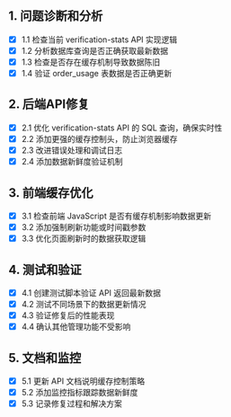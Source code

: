## 1. 问题诊断和分析
- [x] 1.1 检查当前 verification-stats API 实现逻辑
- [x] 1.2 分析数据库查询是否正确获取最新数据
- [x] 1.3 检查是否存在缓存机制导致数据陈旧
- [x] 1.4 验证 order_usage 表数据是否正确更新

## 2. 后端API修复
- [x] 2.1 优化 verification-stats API 的 SQL 查询，确保实时性
- [x] 2.2 添加更强的缓存控制头，防止浏览器缓存
- [x] 2.3 改进错误处理和调试日志
- [x] 2.4 添加数据新鲜度验证机制

## 3. 前端缓存优化
- [x] 3.1 检查前端 JavaScript 是否有缓存机制影响数据更新
- [x] 3.2 添加强制刷新功能或时间戳参数
- [x] 3.3 优化页面刷新时的数据获取逻辑

## 4. 测试和验证
- [x] 4.1 创建测试脚本验证 API 返回最新数据
- [x] 4.2 测试不同场景下的数据更新情况
- [x] 4.3 验证修复后的性能表现
- [x] 4.4 确认其他管理功能不受影响

## 5. 文档和监控
- [x] 5.1 更新 API 文档说明缓存控制策略
- [x] 5.2 添加监控指标跟踪数据新鲜度
- [x] 5.3 记录修复过程和解决方案